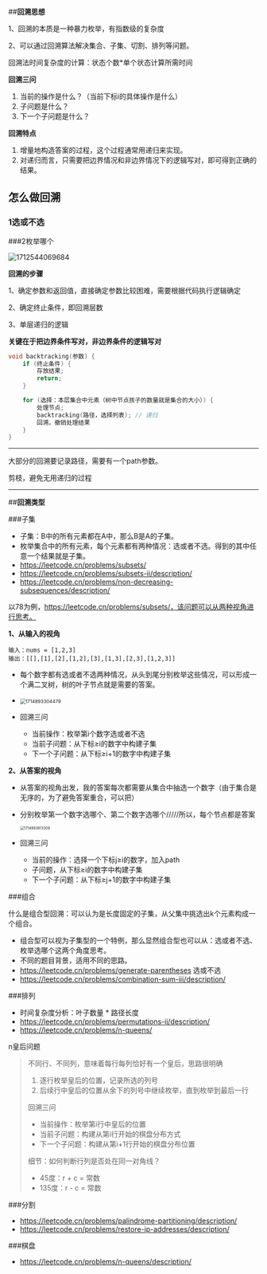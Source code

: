 ##**回溯思想**

1、回溯的本质是一种暴力枚举，有指数级的复杂度

2、可以通过回溯算法解决集合、子集、切割、排列等问题。

回溯法时间复杂度的计算：状态个数*单个状态计算所需时间

**回溯三问**

1. 当前的操作是什么？（当前下标i的具体操作是什么）
2. 子问题是什么？
3. 下一个子问题是什么？

**回溯特点**

1. 增量地构造答案的过程，这个过程通常用递归来实现。
2. 对递归而言，只需要把边界情况和非边界情况下的逻辑写对，即可得到正确的结果。



## 怎么做回溯

### 1选或不选

###2枚举哪个

![1712544069684](E:\master2\coding_notes\DSA\algorithm-backtrack.assets\1712544069684.png)

**回溯的步骤**

1、确定参数和返回值，直接确定参数比较困难，需要根据代码执行逻辑确定

2、确定终止条件，即回溯层数

3、单层递归的逻辑

**关键在于把边界条件写对，非边界条件的逻辑写对**

```c++
void backtracking(参数) {
    if (终止条件) {
        存放结果;
        return;
    }

    for (选择：本层集合中元素（树中节点孩子的数量就是集合的大小）) {
        处理节点;
        backtracking(路径，选择列表); // 递归
        回溯，撤销处理结果
    }
}
```

------

大部分的回溯要记录路径，需要有一个path参数。

剪枝，避免无用递归的过程



---

##**回溯类型**

###子集

- 子集：B中的所有元素都在A中，那么B是A的子集。
- 枚举集合中的所有元素，每个元素都有两种情况：选或者不选。得到的其中任意一个结果就是子集。
- https://leetcode.cn/problems/subsets/
- https://leetcode.cn/problems/subsets-ii/description/
- https://leetcode.cn/problems/non-decreasing-subsequences/description/

以78为例，https://leetcode.cn/problems/subsets/，该问题可以从两种视角进行思考。

**1、从输入的视角**

```
输入：nums = [1,2,3]
输出：[[],[1],[2],[1,2],[3],[1,3],[2,3],[1,2,3]]
```

- 每个数字都有选或者不选两种情况，从头到尾分别枚举这些情况，可以形成一个满二叉树，树的叶子节点就是需要的答案。
- <img src="E:\master2\coding_notes\DSA\algorithm-backtrack.assets\1714893304479.png" alt="1714893304479" style="zoom:67%;" />

- 回溯三问
  - 当前操作：枚举第i个数字选或者不选
  - 当前子问题：从下标≥i的数字中构建子集
  - 下一个子问题：从下标≥i+1的数字中构建子集



**2、从答案的视角**

- 从答案的视角出发，我的答案每次都需要从集合中抽选一个数字（由于集合是无序的，为了避免答案重合，可以把）

- 分别枚举第一个数字选哪个、第二个数字选哪个/////所以，每个节点都是答案

  <img src="E:\master2\coding_notes\DSA\algorithm-backtrack.assets\1714893813309.png" alt="1714893813309" style="zoom:50%;" />

- 回溯三问

  - 当前的操作：选择一个下标j≥i的数字，加入path
  - 子问题，从下标≥i的数字中构建子集
  - 下一个子问题：从下标≥j+1的数字中构建子集



###组合

什么是组合型回溯：可以认为是长度固定的子集，从父集中挑选出k个元素构成一个组合。

- 组合型可以视为子集型的一个特例，那么显然组合型也可以从：选或者不选、枚举选哪个这两个角度思考。
- 不同的题目背景，适用不同的思路。
- https://leetcode.cn/problems/generate-parentheses  选或不选
- https://leetcode.cn/problems/combination-sum-iii/description/  



###排列

- 时间复杂度分析：叶子数量 * 路径长度
- https://leetcode.cn/problems/permutations-ii/description/
- https://leetcode.cn/problems/n-queens/

n皇后问题

> 不同行、不同列，意味着每行每列恰好有一个皇后，思路很明确
> 1. 逐行枚举皇后的位置，记录所选的列号
> 2. 后续行中皇后的位置从余下的列号中继续枚举，直到枚举到最后一行
>
> 回溯三问
> * 当前操作：枚举第i行中皇后的位置
> * 当前子问题：构建从第i行开始的棋盘分布方式
> * 下一个子问题：构建从第i+1行开始的棋盘分布位置
>
> 细节：如何判断行列是否处在同一对角线？
> * 45度：r + c = 常数
> * 135度：r - c  = 常数





###分割

- https://leetcode.cn/problems/palindrome-partitioning/description/
- https://leetcode.cn/problems/restore-ip-addresses/description/

###棋盘

- https://leetcode.cn/problems/n-queens/description/

